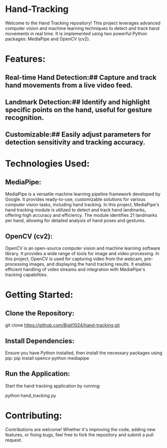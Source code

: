 # Hand-Tracking
Welcome to the Hand Tracking repository! This project leverages advanced computer vision and machine learning techniques to detect and track hand movements in real time. It is implemented using two powerful Python packages: MediaPipe and OpenCV (cv2).

# Features:
## Real-time Hand Detection:## Capture and track hand movements from a live video feed.
## Landmark Detection:## Identify and highlight specific points on the hand, useful for gesture recognition.
## Customizable:## Easily adjust parameters for detection sensitivity and tracking accuracy.

# Technologies Used:

## MediaPipe:
MediaPipe is a versatile machine learning pipeline framework developed by Google. It provides ready-to-use, customizable solutions for various computer vision tasks, including hand tracking. In this project, MediaPipe's hand tracking module is utilized to detect and track hand landmarks, offering high accuracy and efficiency. The module identifies 21 landmarks per hand, allowing for detailed analysis of hand poses and gestures.

## OpenCV (cv2):
OpenCV is an open-source computer vision and machine learning software library. It provides a wide range of tools for image and video processing. In this project, OpenCV is used for capturing video from the webcam, pre-processing images, and displaying the hand tracking results. It enables efficient handling of video streams and integration with MediaPipe's tracking capabilities.

# Getting Started:

## Clone the Repository:
git clone https://github.com/Bigit1024/hand-tracking.git

## Install Dependencies:
Ensure you have Python installed, then install the necessary packages using pip:
pip install opencv-python mediapipe

## Run the Application:
Start the hand tracking application by running:

python hand_tracking.py

# Contributing:
Contributions are welcome! Whether it's improving the code, adding new features, or fixing bugs, feel free to fork the repository and submit a pull request.
